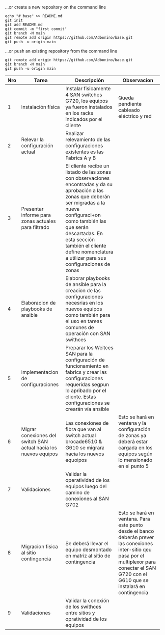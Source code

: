 …or create a new repository on the command line
```
echo "# base" >> README.md
git init
git add README.md
git commit -m "first commit"
git branch -M main
git remote add origin https://github.com/Adbonino/base.git
git push -u origin main
```
…or push an existing repository from the command line
```
git remote add origin https://github.com/Adbonino/base.git
git branch -M main
git push -u origin main
```

|Nro|Tarea|Descripción|Observacion|
|---|---|---|---|
|1|Instalación física|Instalar fisicamente 4 SAN switches G720, los equipos ya fueron instalados en los racks indicados por el cliente|Queda pendiente cableado eléctrico y red|
|2|Relevar la configuración actual|Realizar relevamiento de las configuraciones existentes es las Fabrics A y B||
|3|Presentar informe para zonas actuales para filtrado|El cliente recibe un listado de las zonas con observaciones encontradas y da su aprobación a las zonas que deberán ser migradas a la nueva configuraci+on como también las que serán descartadas. En esta sección también el cliente define nomenclatura a utilizar para sus configuraciones de zonas||
|4|Elaboracion de playbooks de ansible|Elaborar playbooks de ansible para la creacion de las configuraciones necesrias en los nuevos equipos como también para el uso en tareas comunes de operación con SAN swithces||
|5|Implementacion de configuraciones|Preparar los Weitces SAN para la configuración de funcionamiento en fabrics y crear las configuraciones requeridas segpun lo apribado por el cliente. Estas configuraciones se crearán vía ansible||
|6|Migrar conexiones del switch SAN actual hacia los nuevos equipos|Las conexiones de fibra que van al switch actual brocade6510 & G610 se migrara hacia los nuevos equoipos|Esto se hará en ventana y la configuración de zonas ya deberá estar cargada en los equipos según lo mensionado en el punto 5|
|7|Validaciones|Validar la operatividad de los equipos luego del camino de conexiones al SAN G702||
|8|Migracion fisica al sitio contingencia|Se deberá llevar el equipo desmontado en matriz al sitio de contingencia|Esto se hará en ventana. Para este punto desde el banco deberán prever las conexiones inter-sitio qeu pasa por el multiplexor para conectar el SAN G720 con el G610 que se instalará en contingencia|
|9|Validaciones|Validar la conexión de los swithces entre sitios y opratividad de los equipos||